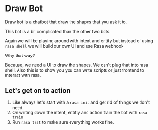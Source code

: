 # Draw Bot 

Draw bot is a chatbot that draw the shapes that you ask it to.

This bot is a bit complicated than the other two bots. 

Again we will be playing around with intent and entity but instead of using `rasa shell` we will build our own UI and use Rasa webhook

Why that way?

Because, we need a UI to draw the shapes. We can't plug that into rasa shell.
Also this is to show you you can write scripts or just frontend to interact with rasa.


## Let's get on to action

1. Like always let's start with a `rasa init` and get rid of things we don't need.
2. On writing down the intent, entitiy and action train the bot with `rasa train`
3. Run `rasa test` to make sure everything works fine.